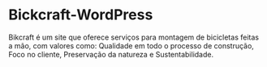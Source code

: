 # Bickcraft-WordPress
Bikcraft é um site que oferece serviços para montagem de bicicletas feitas a mão, com valores como: Qualidade em todo o processo de construção, Foco no cliente, Preservação da natureza e Sustentabilidade.
